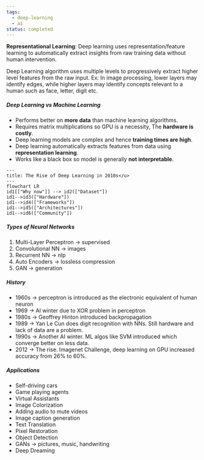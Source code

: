 ```yaml
---
tags:
  - deep-learning
  - ai
status: completed
---
```

**Representational Learning**: Deep learning uses representation/feature learning to automatically extract insights from raw training data without human intervention.

Deep Learning algorithm uses multiple levels to progressively extract higher level features from the raw input.
Ex: In image processing, lower layers  may identify edges, while higher layers may identify concepts relevant to a human such as face, letter, digit etc.


##### Deep Learning vs Machine Learning
- Performs better on **more data**  than machine learning algorithms.
- Requires matrix multiplications so GPU is a necessity, The **hardware is costly**.
- Deep learning models are complex and hence **training times are high**.
- Deep learning automatically extracts features from data using **representation learning**.
- Works like a black box so model is generally **not interpretable**.


```mermaid
---
title: The Rise of Deep Learning in 2010s</u>
---
flowchart LR
id1[["Why now"]] --> id2(["Dataset"])
id1-->id3(["Hardware"])
id1-->id4(["Frameworks"])
id1-->id5(["Architectures"])
id1-->id6(["Community"])
```


##### Types of Neural Networks

1. Multi-Layer Perceptron -> supervised
2. Convolutional NN -> images
3. Recurrent NN -> nlp
4. Auto Encoders -> lossless compression
5. GAN -> generation 


##### History

- 1960s -> perceptron is introduced as the electronic equivalent of human neuron
- 1969 -> AI winter due to XOR problem in perceptron
- 1980s -> Geoffrey Hinton introduced backpropagation
-  1989 -> Yan Le Cun does digit recognition with NNs. Still hardware and lack of data are a problem.
- 1990s -> Another AI winter. ML algos like SVM introduced which converge better on less data.
- 2012 -> The rise. Imagenet Challenge, deep learning on GPU increased accuracy from 26% to 60%.

##### Applications
- Self-driving cars
- Game playing agents
- Virtual Assistants
- Image Colorization
- Adding audio to mute videos
- Image caption generation
- Text Translation
- Pixel Restoration
- Object Detection
- GANs -> pictures, music, handwriting
- Deep Dreaming